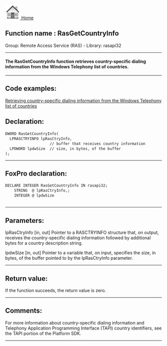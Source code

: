 [<img src="../../images/home.png"> Home ](https://github.com/VFPX/Win32API)  

## Function name : RasGetCountryInfo
Group: Remote Access Service (RAS) - Library: rasapi32    
***  


#### The RasGetCountryInfo function retrieves country-specific dialing information from the Windows Telephony list of countries.
***  


## Code examples:
[Retrieving country-specific dialing information from the Windows Telephony list of countries](../../samples/sample_329.md)  

## Declaration:
```foxpro  
DWORD RasGetCountryInfo(
  LPRASCTRYINFO lpRasCtryInfo,
                    // buffer that receives country information
  LPDWORD lpdwSize  // size, in bytes, of the buffer
);  
```  
***  


## FoxPro declaration:
```foxpro  
DECLARE INTEGER RasGetCountryInfo IN rasapi32;
	STRING  @ lpRasCtryInfo,;
	INTEGER @ lpdwSize
  
```  
***  


## Parameters:
lpRasCtryInfo 
[in, out] Pointer to a RASCTRYINFO structure that, on output, receives the country-specific dialing information followed by additional bytes for a country description string. 

lpdwSize 
[in, out] Pointer to a variable that, on input, specifies the size, in bytes, of the buffer pointed to by the lpRasCtryInfo parameter.   
***  


## Return value:
If the function succeeds, the return value is zero.  
***  


## Comments:
For more information about country-specific dialing information and Telephony Application Programming Interface (TAPI) country identifiers, see the TAPI portion of the Platform SDK.   
  
***  

